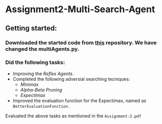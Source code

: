 # Assignment2-Multi-Search-Agent
## Getting started:
### Downloaded the started code from [this](https://github.com/reail-iitd/COL333-671-A2) repository. We have changed the multiAgents.py.
### Did the following tasks:
* Improving the *Reflex Agents*.
* Completed the following adversial searching tecniques:
  * *Minimax*
  * *Alpha-Beta Pruning*
  * *Expectimax*
* Improved the evaluation function for the Expectimax, named as `BetterEvaluationFunction`. 

Evaluated the above tasks as mentioned in the `Assignment-2.pdf`
